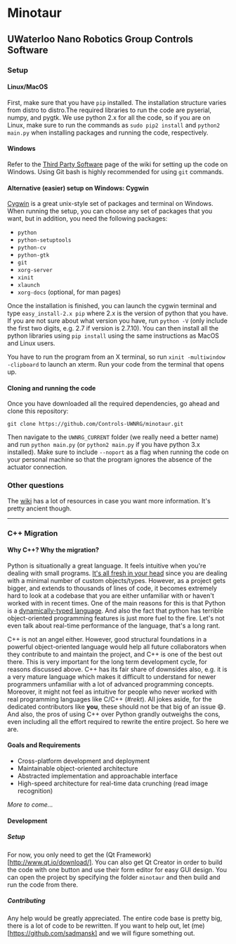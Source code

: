 Minotaur
========
UWaterloo Nano Robotics Group Controls Software
------------------------------------------------------------

### Setup
#### Linux/MacOS
First, make sure that you have `pip` installed. The installation structure varies from distro to distro.The required libraries to run the code are pyserial, numpy, and pygtk. We use python 2.x for all the code, so if you are on Linux, make sure to run the commands as `sudo pip2 install` and `python2 main.py` when installing packages and running the code, respectively.

#### Windows
Refer to the [Third Party Software](https://github.com/Controls-UWNRG/minotaur/wiki/Third-Party-Libraries) page of the wiki for setting up the code on Windows. Using Git bash is highly recommended for using `git` commands.

#### Alternative (easier) setup on Windows: Cygwin
[Cygwin](https://cygwin.com/) is a great unix-style set of packages and terminal on Windows. When running the setup, you can choose any set of packages that you want, but in addition, you need the following packages:
* `python`
* `python-setuptools`
* `python-cv`
* `python-gtk`
* `git`
* `xorg-server`
* `xinit`
* `xlaunch`
* `xorg-docs` (optional, for man pages)

Once the installation is finished, you can launch the cygwin terminal and type `easy_install-2.x pip` where 2.x is the version of python that you have. If you are not sure about what version you have, run `python -V` (only include the first two digits, e.g. 2.7 if version is 2.7.10). You can then install all the python libraries using `pip install` using the same instructions as MacOS and Linux users.

You have to run the program from an X terminal, so run `xinit -multiwindow -clipboard` to launch an xterm. Run your code from the terminal that opens up.

#### Cloning and running the code
Once you have downloaded all the required dependencies, go ahead and clone this repository:
```
git clone https://github.com/Controls-UWNRG/minotaur.git
```
Then navigate to the `UWNRG_CURRENT` folder (we really need a better name) and run `python main.py` (or `python2 main.py` if you have python 3.x installed). Make sure to include `--noport` as a flag when running the code on your personal machine so that the program ignores the absence of the actuator connection.

### Other questions
The [wiki](https://github.com/Controls-UWNRG/minotaur/wiki/) has a lot of resources in case you want more information. It's pretty ancient though.

***

### C++ Migration
#### Why C++? Why the migration?
Python is situationally a great language. It feels intuitive when you're dealing with small programs. [It's all fresh in your head](http://qr.ae/Rgd6JH) since you are dealing with a minimal number of custom objects/types. However, as a project gets bigger, and extends to thousands of lines of code, it becomes extremely hard to look at a codebase that you are either unfamiliar with or haven't worked with in recent times. One of the main reasons for this is that Python is a [dynamically-typed language](https://en.wikipedia.org/wiki/Dynamic_programming_language). And also the fact that python has terrible object-oriented programming features is just more fuel to the fire. Let's not even talk about real-time performance of the language, that's a long rant.  

C++ is not an angel either. However, good structural foundations in a powerful object-oriented language would help all future collaborators when they contribute to and maintain the project, and C++ is one of the best out there. This is very important for the long term development cycle, for reasons discussed above. C++ has its fair share of downsides also, e.g. it is a very mature language which makes it difficult to understand for newer programmers unfamiliar with a lot of advanced programming concepts. Moreover, it might not feel as intuitive for people who never worked with real programming languages like C/C++ (*#rekt*). All jokes aside, for the dedicated contributors like **you**, these should not be that big of an issue :smile:. And also, the pros of using C++ over Python grandly outweighs the cons, even including all the effort required to rewrite the entire project. So here we are.

#### Goals and Requirements
* Cross-platform development and deployment
* Maintainable object-oriented architecture
* Abstracted implementation and approachable interface
* High-speed architecture for real-time data crunching (read image recognition)  

*More to come...*

#### Development
##### Setup
For now, you only need to get the (Qt Framework)[http://www.qt.io/download/]. You can also get Qt Creator in order to build the code with one button and use their form editor for easy GUI design. You can open the project by specifying the folder `minotaur` and then build and run the code from there.

##### Contributing
Any help would be greatly appreciated. The entire code base is pretty big, there is a lot of code to be rewritten. If you want to help out, let (me)[https://github.com/sadmansk] and we will figure something out.

